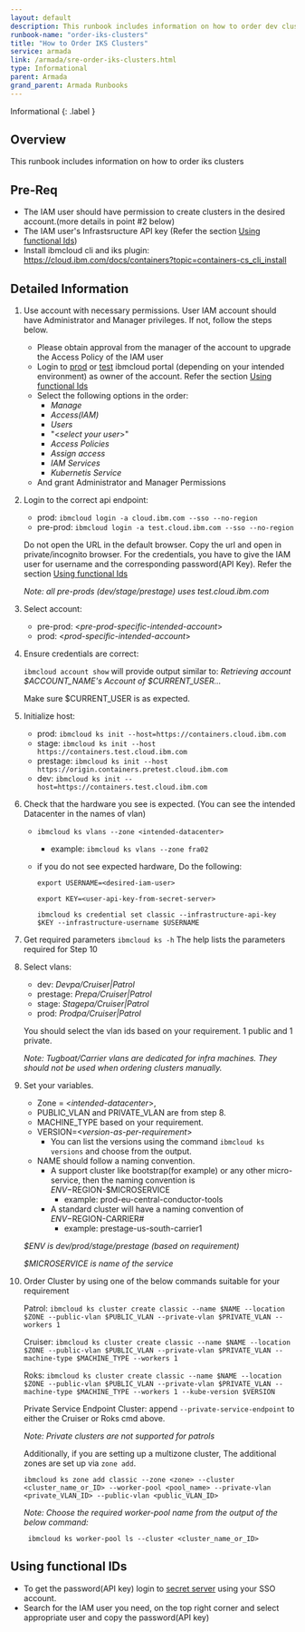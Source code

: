```yaml
---
layout: default
description: This runbook includes information on how to order dev clusters
runbook-name: "order-iks-clusters"
title: "How to Order IKS Clusters"
service: armada
link: /armada/sre-order-iks-clusters.html
type: Informational
parent: Armada
grand_parent: Armada Runbooks
---
```


Informational
{: .label }

## Overview
This runbook includes information on how to order iks clusters

## Pre-Req
- The IAM user should have permission to create clusters in the desired account.(more details in point #2 below)
- The IAM user's Infrastsructure API key  (Refer the section [Using functional Ids](#using-functional-ids))
- Install ibmcloud cli and iks plugin: https://cloud.ibm.com/docs/containers?topic=containers-cs_cli_install

## Detailed Information

1. Use account with necessary permissions. User IAM account should have Administrator and Manager privileges. If not, follow the steps below.
   - Please obtain approval from the manager of the account to upgrade the Access Policy of the IAM user
   - Login to [prod](https://cloud.ibm.com) or [test](https://test.cloud.ibm.com) ibmcloud portal (depending on your intended environment) as owner of the account. Refer the section [Using functional Ids](#using-functional-ids)
   - Select the following options in the order: 
     - _Manage_ 
     - _Access(IAM)_ 
     - _Users_ 
     - "<_select your user_>"
     - _Access Policies_ 
     - _Assign access_ 
     - _IAM Services_ 
     - _Kubernetis Service_
   - And grant Administrator and Manager Permissions

2. Login to the correct api endpoint:

   - prod: `ibmcloud login -a cloud.ibm.com --sso --no-region`
   - pre-prod: `ibmcloud login -a test.cloud.ibm.com --sso --no-region`

   Do not open the URL in the default browser. Copy the url and open in private/incognito browser. 
   For the credentials, you have to give the IAM user for username and the corresponding password(API Key).
   Refer the section [Using functional Ids](#using-functional-ids)

   _Note: all pre-prods (dev/stage/prestage) uses test.cloud.ibm.com_

3. Select account:
   - pre-prod: <_pre-prod-specific-intended-account_>
   - prod: <_prod-specific-intended-account_>

4. Ensure credentials are correct:

   `ibmcloud account show` will provide output similar to: _Retrieving account $ACCOUNT_NAME's Account of $CURRENT_USER..._

   Make sure $CURRENT_USER is as expected.

5. Initialize host:
   - prod: `ibmcloud ks init --host=https://containers.cloud.ibm.com`
   - stage: `ibmcloud ks init --host https://containers.test.cloud.ibm.com`
   - prestage: `ibmcloud ks init --host https://origin.containers.pretest.cloud.ibm.com`
   - dev: `ibmcloud ks init --host=https://containers.test.cloud.ibm.com`

6. Check that the hardware you see is expected. (You can see the intended Datacenter in the names of vlan)
   - `ibmcloud ks vlans --zone <intended-datacenter>` 
     - example: `ibmcloud ks vlans --zone fra02`
   - if you do not see expected hardware, Do the following:

     `export USERNAME=<desired-iam-user>`

     `export KEY=<user-api-key-from-secret-server>`

     `ibmcloud ks credential set classic --infrastructure-api-key $KEY --infrastructure-username $USERNAME` 

7. Get required parameters `ibmcloud ks -h`
   The help lists the parameters required for Step 10

8. Select vlans:
   - dev: _Devpa/Cruiser|Patrol_
   - prestage: _Prepa/Cruiser|Patrol_
   - stage: _Stagepa/Cruiser|Patrol_
   - prod: _Prodpa/Cruiser|Patrol_

   You should select the vlan ids based on your requirement. 1 public and 1 private.

   _Note: Tugboat/Carrier vlans are dedicated for infra machines. They should not be used when ordering clusters manually._

9. Set your variables. 
   - Zone = <_intended-datacenter_>, 
   - PUBLIC_VLAN and PRIVATE_VLAN are from step 8. 
   - MACHINE_TYPE based on your requirement.
   - VERSION=<_version-as-per-requirement_>
     - You can list the versions using the command `ibmcloud ks versions` and choose from the output.
   - NAME should follow a naming convention. 
     - A support cluster like bootstrap(for example) or any other micro-service, then the naming convention is $ENV-$REGION-$MICROSERVICE 
       - example: prod-eu-central-conductor-tools
     - A standard cluster will have a naming convention of $ENV-$REGION-CARRIER#
       - example: prestage-us-south-carrier1

   _$ENV is dev/prod/stage/prestage (based on requirement)_

   _$MICROSERVICE is name of the service_

10. Order Cluster by using one of the below commands suitable for your requirement

    Patrol: `ibmcloud ks cluster create classic --name $NAME --location $ZONE --public-vlan $PUBLIC_VLAN --private-vlan $PRIVATE_VLAN --workers 1`

    Cruiser: `ibmcloud ks cluster create classic --name $NAME --location $ZONE --public-vlan $PUBLIC_VLAN --private-vlan $PRIVATE_VLAN --machine-type $MACHINE_TYPE --workers 1`

    Roks: `ibmcloud ks cluster create classic --name $NAME --location $ZONE --public-vlan $PUBLIC_VLAN --private-vlan $PRIVATE_VLAN --machine-type $MACHINE_TYPE --workers 1 --kube-version $VERSION`

    Private Service Endpoint Cluster: append `--private-service-endpoint` to either the Cruiser or Roks cmd above.

    _Note: Private clusters are not supported for patrols_


    Additionally, if you are setting up a multizone cluster, The additional zones are set up via `zone add`.

    `ibmcloud ks zone add classic --zone <zone> --cluster <cluster_name_or_ID> --worker-pool <pool_name> --private-vlan <private_VLAN_ID> --public-vlan <public_VLAN_ID>`

    _Note: Choose the required worker-pool name from the output of the below command:_ 

    ` ibmcloud ks worker-pool ls --cluster <cluster_name_or_ID>`


## Using functional IDs

- To get the password(API key) login to [secret server](https://pimconsole.sos.ibm.com/) using your SSO account.
- Search for the IAM user you need, on the top right corner and select appropriate user and copy the password(API key)
